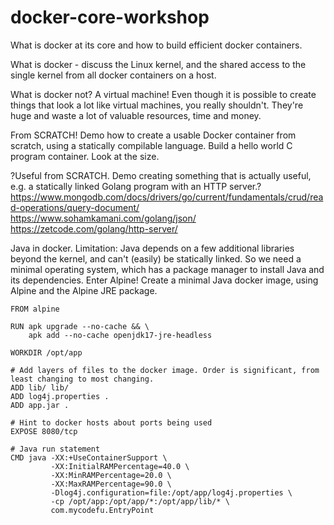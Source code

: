 # docker-core-workshop
What is docker at its core and how to build efficient docker containers.

What is docker - discuss the Linux kernel, and the shared access to the single kernel from all docker containers on a host.

What is docker not? A virtual machine! Even though it is possible to create things that look a lot like virtual machines, you really shouldn't. 
They're huge and waste a lot of valuable resources, time and money.

From SCRATCH! Demo how to create a usable Docker container from scratch, using a 
statically compilable language. Build a hello world C program container. Look at
the size.

?Useful from SCRATCH. Demo creating something that is actually useful, e.g. a statically linked Golang
program with an HTTP server.?  
https://www.mongodb.com/docs/drivers/go/current/fundamentals/crud/read-operations/query-document/  
https://www.sohamkamani.com/golang/json/ 
https://zetcode.com/golang/http-server/  

Java in docker. Limitation: Java depends on a few additional libraries beyond the kernel, and can't (easily) be statically linked. 
So we need a minimal operating system, which has a package manager to install Java and its dependencies. Enter Alpine! 
Create a minimal Java docker image, using Alpine and the Alpine JRE package.

```
FROM alpine

RUN apk upgrade --no-cache && \
    apk add --no-cache openjdk17-jre-headless

WORKDIR /opt/app

# Add layers of files to the docker image. Order is significant, from least changing to most changing.
ADD lib/ lib/
ADD log4j.properties .
ADD app.jar .

# Hint to docker hosts about ports being used
EXPOSE 8080/tcp

# Java run statement
CMD java -XX:+UseContainerSupport \
         -XX:InitialRAMPercentage=40.0 \
         -XX:MinRAMPercentage=20.0 \
         -XX:MaxRAMPercentage=90.0 \
         -Dlog4j.configuration=file:/opt/app/log4j.properties \
         -cp /opt/app:/opt/app/*:/opt/app/lib/* \
         com.mycodefu.EntryPoint
```
